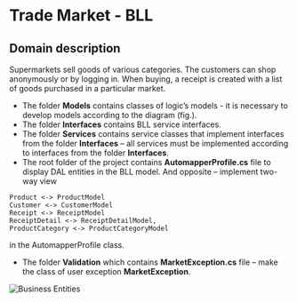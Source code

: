 # Trade Market - BLL


## Domain description

Supermarkets sell goods of various categories. The customers can shop anonymously or by logging in. When buying, a receipt is created with a list of goods purchased in a particular market.



- The folder **Models** contains classes of logic’s models - it is necessary to develop models according to the diagram (fig.).
- The folder **Interfaces** contains BLL service interfaces.
- The folder **Services** contains service classes that implement interfaces from the folder **Interfaces** – all services must be implemented according to interfaces from the folder **Interfaces**.
- The root folder of the project contains **AutomapperProfile.cs** file to display DAL entities in the BLL model. And opposite – implement two-way view 
```
Product <-> ProductModel
Customer <-> CustomerModel
Receipt <-> ReceiptModel
ReceiptDetail <-> ReceiptDetailModel,
ProductCategory <-> ProductCategoryModel
```
 
in the AutomapperProfile class.
- The folder **Validation** which contains **MarketException.cs** file – make the class of user exception **MarketException**.

![Business Entities](/Business/BusinessModels_Scheme.jpeg)
